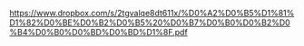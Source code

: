 https://www.dropbox.com/s/2tgvalqe8dt611x/%D0%A2%D0%B5%D1%81%D1%82%D0%BE%D0%B2%D0%B5%20%D0%B7%D0%B0%D0%B2%D0%B4%D0%B0%D0%BD%D0%BD%D1%8F.pdf
